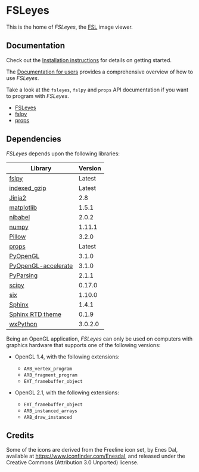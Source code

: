 FSLeyes
=======


This is the home of *FSLeyes*, the
 [FSL](http://fsl.fmrib.ox.ac.uk/fsl/fslwiki/) image viewer. 


Documentation
-------------


Check out the [Installation
instructions](https://git.fmrib.ox.ac.uk/paulmc/fsleyes/wikis/home) for
details on getting started.


The [Documentation for users](http://users.fmrib.ox.ac.uk/~paulmc/fsleyes/index.html)
provides a comprehensive overview of how to use *FSLeyes*.


Take a look at the `fsleyes`, `fslpy` and `props` API documentation if you
want to program with *FSLeyes*.

 - [FSLeyes](http://users.fmrib.ox.ac.uk/~paulmc/fsleyes_apidoc/index.html)
 - [fslpy](http://users.fmrib.ox.ac.uk/~paulmc/fslpy/index.html)
 - [props](http://users.fmrib.ox.ac.uk/~paulmc/props/index.html) 


Dependencies
------------


*FSLeyes* depends upon the following libraries:


| Library                                                        | Version |
| -------------------------------------------------------------- | ------- |
| [fslpy](https://git.fmrib.ox.ac.uk/paulmc/fslpy/)              | Latest  |
| [indexed_gzip](https://github.com/pauldmccarthy/indexed_gzip/) | Latest  |
| [Jinja2](http://jinja.pocoo.org/)                              | 2.8     |
| [matplotlib](http://matplotlib.org/)                           | 1.5.1   |
| [nibabel](http://nipy.org/nibabel/)                            | 2.0.2   |
| [numpy](http://www.numpy.org/)                                 | 1.11.1  |
| [Pillow](https://python-pillow.github.io/)                     | 3.2.0   |
| [props](https://git.fmrib.ox.ac.uk/paulmc/props/)              | Latest  |
| [PyOpenGL](http://pyopengl.sourceforge.net/)                   | 3.1.0   |
| [PyOpenGL-accelerate](http://pyopengl.sourceforge.net/)        | 3.1.0   |
| [PyParsing](http://pyparsing.wikispaces.com/)                  | 2.1.1   |
| [scipy](http://www.scipy.org/)                                 | 0.17.0  |
| [six](https://pythonhosted.org/six/)                           | 1.10.0  |
| [Sphinx](http://www.sphinx-doc.org/en/stable/)                 | 1.4.1   |
| [Sphinx RTD theme](https://github.com/snide/sphinx_rtd_theme)  | 0.1.9   | 
| [wxPython](http://wxpython.org/)                               | 3.0.2.0 |


Being an OpenGL application, *FSLeyes* can only be used on computers
with graphics hardware that supports one of the following versions:

 - OpenGL 1.4, with the following extensions:
   - `ARB_vertex_program`
   - `ARB_fragment_program`
   - `EXT_framebuffer_object`

 - OpenGL 2.1, with the following extensions:
   - `EXT_framebuffer_object`
   - `ARB_instanced_arrays`
   - `ARB_draw_instanced`


Credits
-------


Some of the icons are derived from the Freeline icon set, by Enes Dal,
available at https://www.iconfinder.com/Enesdal, and released under the
Creative Commons (Attribution 3.0 Unported) license.
